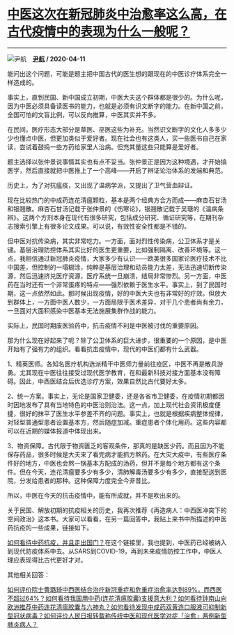 # [中医这次在新冠肺炎中治愈率这么高，在古代疫情中的表现为什么一般呢？](https://www.zhihu.com/answer/1146362113)

--------------------------------------------------------------------------------

![尹航](https://pic1.zhimg.com/2289c8f04d39d87c2c1e757a60491172.jpg?source=1940ef5c "尹航")&emsp;**[尹航](https://www.zhihu.com/people/hehe-hehe-24-13) / 2020-04-11**

能问出这个问题，可能是题主把中国古代的医生想的跟现在的中医诊疗体系完全一样造成的。

事实上，直到民国、新中国成立初期，中医大夫这个群体都是很少的。为什么呢，因为中医必须具备读医书的能力，也就是必须有识文断字的能力。在新中国之前，全国可怕的文盲比例，可以反向推算，中医其实并不多。

在民间，医疗形态大部分是草医、巫医这些为补充。当然识文断字的文化人多多少少也懂点中医，但更加类似于爱好者。现在社会也有这类人，买一些医书自己在家读，尝试着鼓捣一些方药给家里人治病。但充其量这些只能算是爱好者。

题主选择以张仲景说事情其实也有点不妥当。张仲景正是因为这种境遇，才开始搞医学，然后直接就把中医推上了一个高峰——开启了辨证论治体系的发端和典范。

历史上，为了对抗瘟疫，又出现了温病学派，又提出了卫气营血辩证。

现在比较热门的中成药连花清瘟颗粒，基本是两个经典方合方而成——麻杏石甘汤和银翘散。麻杏石甘汤记载于张仲景的《伤寒论》，银翘散记载于吴瑭的《温病条辨》。这两个方剂本身在现代有很多研究，包括成分研究、循证研究等，在期刊杂志搜索引擎上有很多论文成果。可以说，有效性安全性都是不错的。

但中医对抗传染病，其实非常吃力。一方面，面对烈性传染病，公卫体系才是关键。基层治理防控体系其实比好的医生更重要，比如强制隔离、改善环境等。这一点，我相信通过新冠肺炎疫情，大家多少有认识——欧美很多国家论医疗技术不比中国差，但控制的一塌糊涂，纯粹是基层治理和动员能力太差，无法迅速切断传染源，然后迅速挤兑医疗资源，医疗系统一旦崩溃，结局非常惨烈。另一方面，中医药在当时还有一个非常蛋疼的特点——强烈依赖于医生水平。事实上，到了民国时期，这一点依然如此。那时候出现疫情，好的中医大夫也有非常好的疗效。但放大到群体上，一方面中医人数少，一方面局限于医术差异，对于几个患者尚有余力，一旦面对大面积感染中医基本无法施展集群作战的能力。

实际上，民国时期废医验药中，抗击疫情不利是中医被讨伐的重要原因。

那为什么现在好起来了呢？除了公卫体系的巨大进步，很重要的一个原因，是中医开始有了强有力的组织。看看抗击疫情中，现代的中医们都有什么武器。

1、精英医师。各知名医疗机构选派精干中医师力量前往疫区，中医不再是散兵游勇。尤其现在中医往往接受过现代医学教育，在和最新科技对接方面基本没有障碍。因此，中西医结合后优选诊疗方案，效果自然比古代要好太多。

2、统一方案。事实上，无论是国家卫健委，还是各省市卫健委，在疫情初期都因时因地发布了具有当地特色的中医治则治法。这一点，加上现代社会资讯极度便捷，很好的抹平了医生水平参差不齐的问题。事实上，也就是根据疾病整体规律，对轻型普通型患者设置基本方，然后随症加减。重症患者个体化用药。这些内容都可以在近期的媒体报道中体现出来。

3、物资保障。古代限于物资匮乏的客观条件，那真的是缺医少药。而且因为不能保存药品，很多时候是大夫来了看完病才能抓方熬药。在大灾大疫中，有些医疗条件好的地方，中医也会熬一锅基本方配成的汤药，但并不是每个地方都有这个条件。但在今天，连花清瘟要多少有多少，清肺解毒汤要多少有多少，直接配送到医院，分发给患者的那种。这种保障力度完全今非昔比。

所以，中医在今天的抗击疫情中，能有所成就，并不是吹出来的。

关于民国、解放初期的抗疫相关的历史，我再次推荐《再造病人：中西医冲突下的空间政治》这本书。大家可以看看，在另一篇回答中，我贴上来书中所描述的中医药抗疫的一些成果，链接如下。

[如何看待中药抗疫，并且走出国门？](https://www.zhihu.com/question/380250835/answer/1135334338)在这个链接里，我也提到，中医药已经被纳入到现代防疫体系中去。从SARS到COVID-19，再到未来疫情防控工作中，中医人理应表现得比古代更好才对。

其他相关回答：

[如何评价院士黄璐琦中西医结合治疗新冠重症和危重症治愈率达到89%，而西医不超过64%？](https://www.zhihu.com/question/385772653/answer/1142024848)[如何看待我国用中药(连花清瘟胶囊)支援意大利？](https://www.zhihu.com/question/381867133/answer/1132639552)[如何看待钟南山向欧洲推荐中药连花清瘟胶囊与六神丸？](https://www.zhihu.com/question/379591167/answer/1107627408)[如何看待发现中成药双黄连口服液可抑制新型冠状病毒？](https://www.zhihu.com/question/368897368/answer/996035411)[如何评价人民日报转载称传统中医和现代医学对症「治愈」两例新型肺炎病人？](https://www.zhihu.com/question/367875257/answer/987358698)

